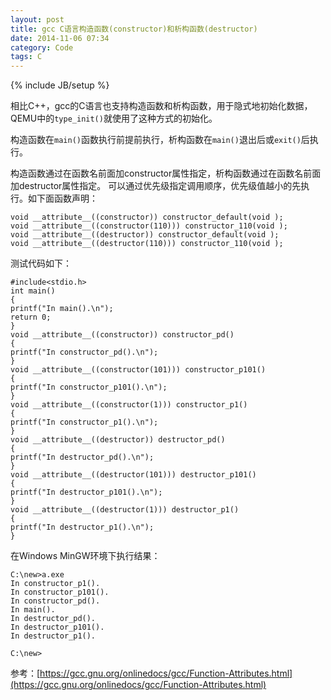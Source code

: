 ```yaml
---
layout: post
title: gcc C语言构造函数(constructor)和析构函数(destructor)
date: 2014-11-06 07:34
category: Code
tags: C
---
```


{% include JB/setup %}

相比C++，gcc的C语言也支持构造函数和析构函数，用于隐式地初始化数据，QEMU中的`type_init()`就使用了这种方式的初始化。

构造函数在`main()`函数执行前提前执行，析构函数在`main()`退出后或`exit()`后执行。

构造函数通过在函数名前面加constructor属性指定，析构函数通过在函数名前面加destructor属性指定。
可以通过优先级指定调用顺序，优先级值越小的先执行。如下面函数声明：

    void __attribute__((constructor)) constructor_default(void );
    void __attribute__((constructor(110))) constructor_110(void );
    void __attribute__((destructor)) constructor_default(void );
    void __attribute__((destructor(110))) constructor_110(void );



测试代码如下：

    #include<stdio.h>
    int main()
    {
    printf("In main().\n");
    return 0;
    }
    void __attribute__((constructor)) constructor_pd()
    {
    printf("In constructor_pd().\n");
    }
    void __attribute__((constructor(101))) constructor_p101()
    {
    printf("In constructor_p101().\n");
    }
    void __attribute__((constructor(1))) constructor_p1()
    {
    printf("In constructor_p1().\n");
    }
    void __attribute__((destructor)) destructor_pd()
    {
    printf("In destructor_pd().\n");
    }
    void __attribute__((destructor(101))) destructor_p101()
    {
    printf("In destructor_p101().\n");
    }
    void __attribute__((destructor(1))) destructor_p1()
    {
    printf("In destructor_p1().\n");
    }

在Windows MinGW环境下执行结果：

    C:\new>a.exe
    In constructor_p1().
    In constructor_p101().
    In constructor_pd().
    In main().
    In destructor_pd().
    In destructor_p101().
    In destructor_p1().

    C:\new>

参考：[https://gcc.gnu.org/onlinedocs/gcc/Function-Attributes.html](https://gcc.gnu.org/onlinedocs/gcc/Function-Attributes.html)    
